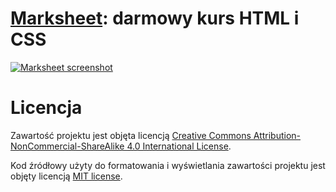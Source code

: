 # [Marksheet](http://marksheet.io): darmowy kurs HTML i CSS

[![Marksheet screenshot](https://raw.github.com/jgthms/marksheet/master/images/marksheet-free-html-css-tutorial.png)](http://marksheet.io)

# Licencja

Zawartość projektu jest objęta licencją [Creative Commons Attribution-NonCommercial-ShareAlike 4.0 International License](http://creativecommons.org/licenses/by-nc-sa/4.0/).

Kod źródłowy użyty do formatowania i wyświetlania zawartości projektu jest objęty licencją [MIT license](http://opensource.org/licenses/mit-license.php).
